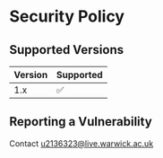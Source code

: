 # Security Policy

## Supported Versions


| Version | Supported          |
| ------- | ------------------ |
| 1.x     | :white_check_mark: |

## Reporting a Vulnerability

Contact u2136323@live.warwick.ac.uk
